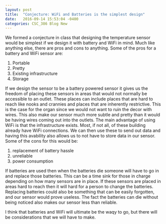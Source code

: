 ```yaml
---
layout: post
title:  "Conjecture: WiFi and Batteries is the simplest design"
date:   2016-09-14 15:53:04 -0400
categories: CSC_386 Blog New
---
```

We formed a conjecture in class that designing the temperature sensor would be simplest
if we design it with battery and WiFi in mind. Much like anything else, there are pros and cons
to anything. Some of the pros for a battery and WiFi sensor are:

1. Portable
2. Pretty
3. Existing infrastructure
4. Storage

If we design the sensor to be a battery powered sensor it gives us the freedom of
placing these sensors in areas that would not normally be accessible to an outlet.
These places can include places that are hard to reach like nooks and crannies and
places that are inherently restrictive. This is the case for the organ since we would not
want to ruin the decor with wires. This also make our sensor much more subtle and pretty
than it would be having wires coming out into the outlets. The main advantage of
using WiFi is that the infrastructure exists. Most, if not all, of these building already have
WiFi connections. We can then use these to send out data and having this avability also allows us to
not have to store data in our sensor. Some of the cons for this would be:

1. replacement of battery hassle
2. unreliable
3. power consumption

If batteries are used then when the batteries die someone will have to go in and replace those batteries.
This can be a time sink for those in charge depending on how many sensors are in place. If these sensors are 
placed in areas hard to reach then it will hard for a person to change the batteries.
Replacing batteries could also be something that can be easily forgotten, and our sensor would prove useless.
The fact the batteries can die without being noticed also makes our sensor less than reliable.

I think that batteries and WiFi will ultimate be the waqy to go, but there will be considerations that we will have to make.

